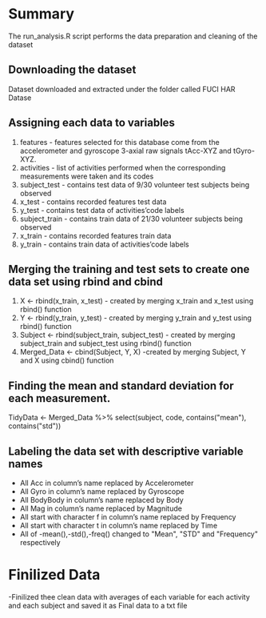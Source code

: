 # Summary

The run_analysis.R script performs the data preparation and cleaning of the dataset

## Downloading the dataset
Dataset downloaded and extracted under the folder called FUCI HAR Datase

## Assigning each data to variables
1. features - features selected for this database come from the accelerometer and gyroscope 3-axial raw signals tAcc-XYZ and tGyro-XYZ.
2. activities - list of activities performed when the corresponding measurements were taken and its codes
3. subject_test - contains test data of 9/30 volunteer test subjects being observed
4. x_test - contains recorded features test data
5. y_test - contains test data of activities’code labels
6. subject_train - contains train data of 21/30 volunteer subjects being observed
7. x_train - contains recorded features train data
8. y_train - contains train data of activities’code labels

## Merging the training and test sets to create one data set using rbind and cbind

1. X <- rbind(x_train, x_test) - created by merging x_train and x_test using rbind() function
2. Y <- rbind(y_train, y_test) - created by merging y_train and y_test using rbind() function
3. Subject <- rbind(subject_train, subject_test) - created by merging subject_train and subject_test using rbind() function
4. Merged_Data <- cbind(Subject, Y, X) -created by merging Subject, Y and X using cbind() function

## Finding the mean and standard deviation for each measurement.
TidyData <- Merged_Data %>% select(subject, code, contains("mean"), contains("std"))

## Labeling the data set with descriptive variable names
- All Acc in column’s name replaced by Accelerometer
- All Gyro in column’s name replaced by Gyroscope
- All BodyBody in column’s name replaced by Body
- All Mag in column’s name replaced by Magnitude
- All start with character f in column’s name replaced by Frequency
- All start with character t in column’s name replaced by Time
- All of -mean(),-std(),-freq() changed to "Mean", "STD" and "Frequency" respectively 

# Finilized Data
-Finilized thee clean data with averages of each variable for each activity and each subject and saved it as Final data to a txt file
